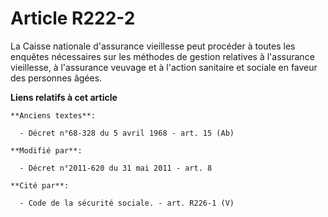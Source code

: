 # Article R222-2

La Caisse nationale d'assurance vieillesse peut procéder à toutes les enquêtes nécessaires sur les méthodes de gestion
relatives à l'assurance vieillesse, à l'assurance veuvage et à l'action sanitaire et sociale en faveur des personnes âgées.

**Liens relatifs à cet article**

	**Anciens textes**:

	  - Décret n°68-328 du 5 avril 1968 - art. 15 (Ab)

	**Modifié par**:

	  - Décret n°2011-620 du 31 mai 2011 - art. 8

	**Cité par**:

	  - Code de la sécurité sociale. - art. R226-1 (V)
